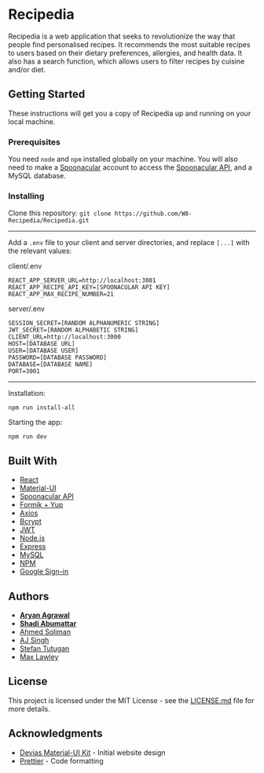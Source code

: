 # Recipedia

Recipedia is a web application that seeks to revolutionize the way that people find personalised recipes. It recommends the most suitable recipes to users based on their dietary preferences, allergies, and health data. It also has a search function, which allows users to filter recipes by cuisine and/or diet.

## Getting Started

These instructions will get you a copy of Recipedia up and running on your local machine. 

### Prerequisites
You need `node` and `npm` installed globally on your machine. You will also need to make a [Spoonacular](https://spoonacular.com/food-api/console#Dashboard) account to access the [Spoonacular API](https://spoonacular.com/food-api), and a MySQL database.

### Installing

Clone this repository:
`git clone https://github.com/W8-Recipedia/Recipedia.git`

---
Add a `.env` file to your client and server directories, and replace `[...]` with the relevant values:

client/.env
```
REACT_APP_SERVER_URL=http://localhost:3001
REACT_APP_RECIPE_API_KEY=[SPOONACULAR API KEY]
REACT_APP_MAX_RECIPE_NUMBER=21
```

server/.env
```
SESSION_SECRET=[RANDOM ALPHANUMERIC STRING]
JWT_SECRET=[RANDOM ALPHABETIC STRING]
CLIENT_URL=http://localhost:3000
HOST=[DATABASE URL]
USER=[DATABASE USER]
PASSWORD=[DATABASE PASSWORD]
DATABASE=[DATABASE NAME]
PORT=3001
```

---
Installation:

`npm run install-all`

Starting the app:

`npm run dev`  

## Built With

* [React](https://reactjs.org/)
* [Material-UI](https://material-ui.com/)
* [Spoonacular API](https://spoonacular.com/food-api)
* [Formik + Yup](https://formik.org/)
* [Axios](https://www.npmjs.com/package/axios)
* [Bcrypt](https://www.npmjs.com/package/bcrypt)
* [JWT](https://jwt.io/)
* [Node.js](https://nodejs.org/)
* [Express](https://expressjs.com/)
* [MySQL](https://www.mysql.com/)
* [NPM](https://www.npmjs.com/)
* [Google Sign-in](https://developers.google.com/identity/sign-in/web)

## Authors

* **[Aryan Agrawal](https://github.com/ary4n99)**
* **[Shadi Abumattar](https://github.com/AbumattarSA)**
* [Ahmed Soliman](https://github.com/LEGENDSOLI)
* [AJ Singh](https://github.com/asjsingh)
* [Stefan Tutugan](https://github.com/tutugan)
* [Max Lawley](https://github.com/lawleymax)

## License

This project is licensed under the MIT License - see the [LICENSE.md](LICENSE.md) file for more details.

## Acknowledgments

* [Devias Material-UI Kit](https://github.com/devias-io/material-kit-react/) - Initial website design
* [Prettier](https://prettier.io/) - Code formatting
